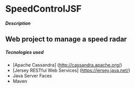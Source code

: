 SpeedControlJSF
===============

##### Description
Web project to manage a speed radar
---
##### Tecnologies used
- [Apache Cassandra] (http://cassandra.apache.org/)
- [Jersey RESTful Web Services] (https://jersey.java.net/) 
- Java Server Faces
- Maven
